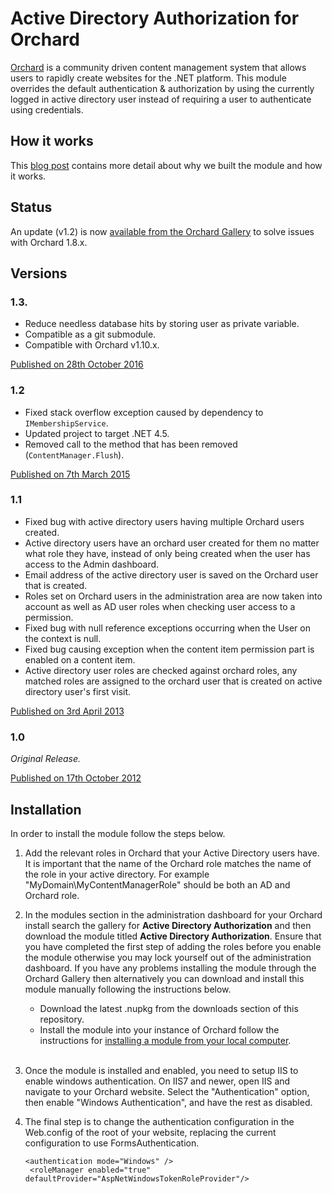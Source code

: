 # Active Directory Authorization for Orchard

[Orchard](http://www.orchardproject.net/) is a community driven content management system that allows users to rapidly create websites for the .NET platform. This module overrides the default authentication & authorization by using the currently logged in active directory user instead of requiring a user to authenticate using credentials.

## How it works

This [blog post](http://peterkeating.co.uk/active-directory-authorization-module-for-orchard/) contains more detail about why we built the module and how it works.

## Status

An update (v1.2) is now [available from the Orchard Gallery](https://gallery.orchardproject.net/List/Modules/Orchard.Module.ActiveDirectoryAuthorization) to solve issues with Orchard 1.8.x.

## Versions

### 1.3.

* Reduce needless database hits by storing user as private variable.
* Compatible as a git submodule.
* Compatible with Orchard v1.10.x.

[Published on 28th October 2016](https://gallery.orchardproject.net/Packages/Orchard.Module.ActiveDirectoryAuthorization/1.3)

### 1.2

* Fixed stack overflow exception caused by dependency to `IMembershipService`.
* Updated project to target .NET 4.5.
* Removed call to the method that has been removed (`ContentManager.Flush`).

[Published on 7th March 2015](http://gallery.orchardproject.net/List/Modules/Orchard.Module.ActiveDirectoryAuthorization/1.2)

### 1.1

* Fixed bug with active directory users having multiple Orchard users created.
* Active directory users have an orchard user created for them no matter what role they have, instead of only being created when the user has access to the Admin dashboard.
* Email address of the active directory user is saved on the Orchard user that is created.
* Roles set on Orchard users in the administration area are now taken into account as well as AD user roles when checking user access to a permission.
* Fixed bug with null reference exceptions occurring when the User on the context is null.
* Fixed bug causing exception when the content item permission part is enabled on a content item.
* Active directory user roles are checked against orchard roles, any matched roles are assigned to the orchard user that is created on active directory user's first visit.

[Published on 3rd April 2013](http://gallery.orchardproject.net/List/Modules/Orchard.Module.ActiveDirectoryAuthorization/1.1)

### 1.0

*Original Release.*

[Published on 17th October 2012](http://gallery.orchardproject.net/List/Modules/Orchard.Module.ActiveDirectoryAuthorization/1.0)

## Installation

In order to install the module follow the steps below.

1. Add the relevant roles in Orchard that your Active Directory users have. It is important that the name of the Orchard role matches the name of the role in your active directory. For example "MyDomain\MyContentManagerRole" should be both an AD and Orchard role.

2. In the modules section in the administration dashboard for your Orchard install search the gallery for **Active Directory Authorization** and then download the module titled **Active Directory Authorization**. Ensure that you have completed the first step of adding the roles before you enable the module otherwise you may lock yourself out of the administration dashboard. If you have any problems installing the module through the Orchard Gallery then alternatively you can download and install this module manually following the instructions below.
   * Download the latest .nupkg from the downloads section of this repository.
   * Install the module into your instance of Orchard follow the instructions for [installing a module from your local computer](https://github.com/OrchardCMS/OrchardDoc/blob/master/Documentation/Installing-and-upgrading-modules.markdown#installing-a-module-from-your-local-computer).<br /><br />

3. Once the module is installed and enabled, you need to setup IIS to enable windows authentication.
	On IIS7 and newer, open IIS and navigate to your Orchard website. Select the "Authentication" option, then enable "Windows Authentication", and have the rest as disabled.

4. The final step is to change the authentication configuration in the Web.config of the root of your website, replacing the current configuration to use FormsAuthentication.
	<pre><code>&lt;authentication mode="Windows" /&gt;
	&lt;roleManager enabled="true" defaultProvider="AspNetWindowsTokenRoleProvider"/&gt;
	</code></pre>
